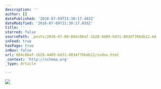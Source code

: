 ```yaml
---
description: ''
author: []
datePublished: '2016-07-09T21:30:17.483Z'
dateModified: '2016-07-09T21:30:17.035Z'
title: ''
starred: false
sourcePath: _posts/2016-07-09-884c86af-1b28-4489-bd31-0034f76bdb12.md
inFeed: true
hasPage: true
inNav: false
url: 884c86af-1b28-4489-bd31-0034f76bdb12/index.html
_context: 'http://schema.org'
_type: Article

---
```

![](https://the-grid-user-content.s3-us-west-2.amazonaws.com/3c56f66e-b037-429d-b631-05149d787561.jpg)